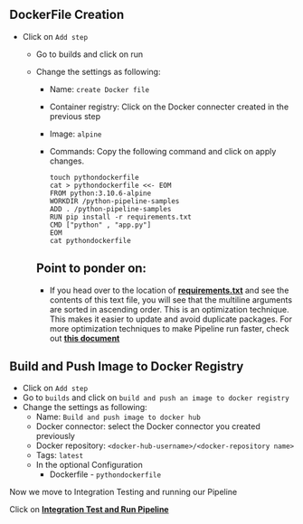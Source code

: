 ##  DockerFile Creation  
 
 - Click on `Add step`
   - Go to builds and click on run 
   - Change the settings as following:
   
      - Name: `create Docker file`
      - Container registry: Click on the Docker connecter created in the previous step 
      - Image: `alpine`
      - Commands: Copy the following command and click on apply changes.
 
         ```
         touch pythondockerfile
         cat > pythondockerfile <<- EOM
         FROM python:3.10.6-alpine
         WORKDIR /python-pipeline-samples
         ADD . /python-pipeline-samples
         RUN pip install -r requirements.txt
         CMD ["python" , "app.py"]
         EOM
         cat pythondockerfile
         ```
         
      ## Point to ponder on: 
      - If you head over to the location of **[requirements.txt](https://github.com/harness-community/python-pipeline-samples/blob/main/requirements.txt)** and see the contents of this text file, you will see that the multiline arguments are sorted in ascending         order. This is an optimization technique. This makes it easier to update and avoid duplicate packages. For more optimization techniques to make Pipeline run           faster, check out **[this document](https://docs.harness.io/article/g3m7pjq79y-optimizing-ci-build-times#optimize_docker_images_to_reduce_build_times)**
         
      
 ## Build and Push Image to Docker Registry
 - Click on `Add step`
 - Go to `builds` and click on `build and push an image to docker registry`
 -  Change the settings as following:
    - Name: `Build and push image to docker hub`
    - Docker connector: select the Docker connector you created previously 
    - Docker repository: `<docker-hub-username>/<docker-repository name>`
    - Tags: `latest`
    - In the optional Configuration
      - Dockerfile - ```pythondockerfile```

Now we move to Integration Testing and running our Pipeline

Click on **[Integration Test and Run Pipeline](Integration.md)**
